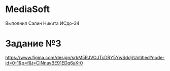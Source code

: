 # MediaSoft
Выполнил Салин Никита ИСдо-34
# Задание №3
https://www.figma.com/design/srkM5RJVOJTcDRY5YwSddj/Untitled?node-id=0-1&p=f&t=CINnavBE91EDq6aK-0
